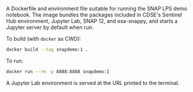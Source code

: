 A Dockerfile and environment file suitable for running the SNAP LPS demo
notebook. The image bundles the packages included in CDSE's Sentinel Hub
environment, Jupyter Lab, SNAP 12, and esa-snappy, and starts a Jupyter
server by default when run.

To build (with `docker` as CWD):

```bash
docker build --tag snapdemo:1 .
```

To run:

```bash
docker run --rm -p 8888:8888 snapdemo:1
```

A Jupyter Lab environment is served at the URL printed to the terminal.
